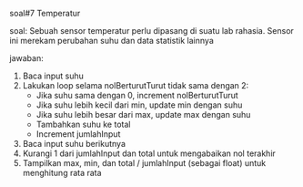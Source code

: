 soal#7 Temperatur

soal: Sebuah sensor temperatur perlu dipasang di suatu lab rahasia. Sensor ini merekam perubahan suhu dan data statistik lainnya

jawaban:
1. Baca input suhu
2. Lakukan loop selama nolBerturutTurut tidak sama dengan 2:
    - Jika suhu sama dengan 0, increment nolBerturutTurut
    - Jika suhu lebih kecil dari min, update min dengan suhu
    - Jika suhu lebih besar dari max, update max dengan suhu
    - Tambahkan suhu ke total
    - Increment jumlahInput
3. Baca input suhu berikutnya
4. Kurangi 1 dari jumlahInput dan total untuk mengabaikan nol terakhir
5. Tampilkan max, min, dan total / jumlahInput (sebagai float) untuk menghitung rata rata